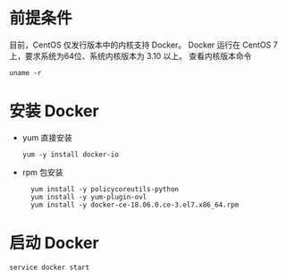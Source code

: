 

# 前提条件
目前，CentOS 仅发行版本中的内核支持 Docker。
Docker 运行在 CentOS 7 上，要求系统为64位、系统内核版本为 3.10 以上。
查看内核版本命令
```
uname -r
```

# 安装 Docker

- yum 直接安装
  ```
  yum -y install docker-io
  ```
  
- rpm 包安装
  ```
    yum install -y policycoreutils-python
    yum install -y yum-plugin-ovl
    yum install -y docker-ce-18.06.0.ce-3.el7.x86_64.rpm

  ```
# 启动 Docker
```
service docker start
```
